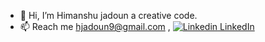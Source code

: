 - 👋 Hi, I’m Himanshu jadoun a creative code.
- 📫 Reach me hjadoun9@gmail.com , [![Linkedin](https://i.stack.imgur.com/gVE0j.png) LinkedIn](https://www.linkedin.com/in/himanshu-jadoun/)&nbsp;


<!---
Himanshu22092000/Himanshu22092000 is a ✨ special ✨ repository because its `README.md` (this file) appears on your GitHub profile.
You can click the Preview link to take a look at your changes.
--->
